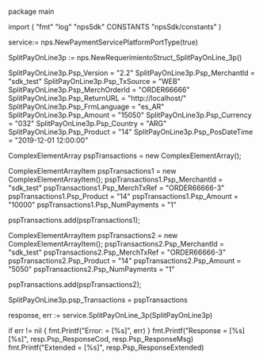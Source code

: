 package main

import (
        "fmt"
        "log"
        "npsSdk"
        CONSTANTS "npsSdk/constants"
)

service:= nps.NewPaymentServicePlatformPortType(true)

SplitPayOnLine3p := nps.NewRequerimientoStruct_SplitPayOnLine_3p()

SplitPayOnLine3p.Psp_Version = "2.2"
SplitPayOnLine3p.Psp_MerchantId = "sdk_test"
SplitPayOnLine3p.Psp_TxSource = "WEB"
SplitPayOnLine3p.Psp_MerchOrderId = "ORDER66666"
SplitPayOnLine3p.Psp_ReturnURL = "http://localhost/"
SplitPayOnLine3p.Psp_FrmLanguage = "es_AR"
SplitPayOnLine3p.Psp_Amount = "15050"
SplitPayOnLine3p.Psp_Currency = "032"
SplitPayOnLine3p.Psp_Country = "ARG"
SplitPayOnLine3p.Psp_Product = "14"
SplitPayOnLine3p.Psp_PosDateTime = "2019-12-01 12:00:00"

ComplexElementArray pspTransactions = new ComplexElementArray();

ComplexElementArrayItem pspTransactions1 = new ComplexElementArrayItem();
pspTransactions1.Psp_MerchantId = "sdk_test"
pspTransactions1.Psp_MerchTxRef = "ORDER66666-3"
pspTransactions1.Psp_Product = "14"
pspTransactions1.Psp_Amount = "10000"
pspTransactions1.Psp_NumPayments = "1"

pspTransactions.add(pspTransactions1);

ComplexElementArrayItem pspTransactions2 = new ComplexElementArrayItem();
pspTransactions2.Psp_MerchantId = "sdk_test"
pspTransactions2.Psp_MerchTxRef = "ORDER66666-3"
pspTransactions2.Psp_Product = "14"
pspTransactions2.Psp_Amount = "5050"
pspTransactions2.Psp_NumPayments = "1"

pspTransactions.add(pspTransactions2);

SplitPayOnLine3p.psp_Transactions = pspTransactions

response, err := service.SplitPayOnLine_3p(SplitPayOnLine3p)

if err != nil {
    fmt.Printf("Error: = [%s]", err)
}
fmt.Printf("Response = [%s] [%s]", resp.Psp_ResponseCod, resp.Psp_ResponseMsg)
fmt.Printf("Extended = [%s]", resp.Psp_ResponseExtended)



